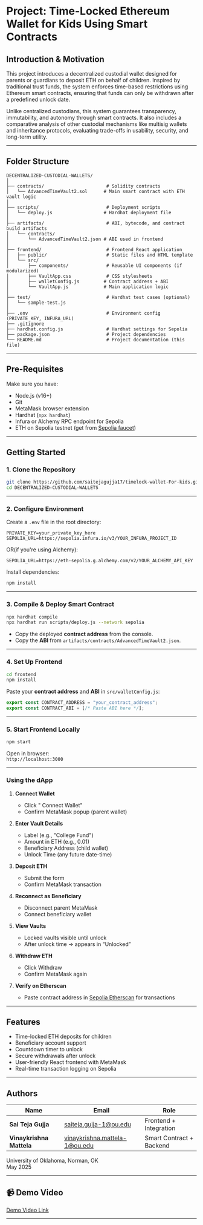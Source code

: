# Project: Time-Locked Ethereum Wallet for Kids Using Smart Contracts

## Introduction & Motivation

This project introduces a decentralized custodial wallet designed for parents or guardians to deposit ETH on behalf of children. Inspired by traditional trust funds, the system enforces time-based restrictions using Ethereum smart contracts, ensuring that funds can only be withdrawn after a predefined unlock date.

Unlike centralized custodians, this system guarantees transparency, immutability, and autonomy through smart contracts. It also includes a comparative analysis of other custodial mechanisms like multisig wallets and inheritance protocols, evaluating trade-offs in usability, security, and long-term utility.

---

##  Folder Structure

```
DECENTRALIZED-CUSTODIAL-WALLETS/
│
├── contracts/                       # Solidity contracts
│   └── AdvancedTimeVault2.sol      # Main smart contract with ETH vault logic
│
├── scripts/                         # Deployment scripts
│   └── deploy.js                   # Hardhat deployment file
│
├── artifacts/                       # ABI, bytecode, and contract build artifacts
│   └── contracts/
│       └── AdvancedTimeVault2.json # ABI used in frontend
│
├── frontend/                        # Frontend React application
│   ├── public/                      # Static files and HTML template
│   └── src/
│       ├── components/              # Reusable UI components (if modularized)
│       ├── VaultApp.css             # CSS stylesheets
│       ├── walletConfig.js         # Contract address + ABI
│       └── VaultApp.js             # Main application logic
│
├── test/                            # Hardhat test cases (optional)
│   └── sample-test.js
│
├── .env                             # Environment config (PRIVATE_KEY, INFURA_URL)
├── .gitignore
├── hardhat.config.js                # Hardhat settings for Sepolia
├── package.json                     # Project dependencies
└── README.md                        # Project documentation (this file)

```

---

##  Pre-Requisites

Make sure you have:

-  Node.js (v16+)
-  Git
-  MetaMask browser extension
-  Hardhat (`npx hardhat`)
-  Infura or Alchemy RPC endpoint for Sepolia
-  ETH on Sepolia testnet (get from [Sepolia faucet](https://sepoliafaucet.com/))

---

##  Getting Started

### 1. Clone the Repository

```bash
git clone https://github.com/saitejagujja17/timelock-wallet-For-kids.git
cd DECENTRALIZED-CUSTODIAL-WALLETS
```

---

### 2. Configure Environment

Create a `.env` file in the root directory:

```env
PRIVATE_KEY=your_private_key_here
SEPOLIA_URL=https://sepolia.infura.io/v3/YOUR_INFURA_PROJECT_ID
```
OR(if you're using Alchemy):
```
SEPOLIA_URL=https://eth-sepolia.g.alchemy.com/v2/YOUR_ALCHEMY_API_KEY
```

Install dependencies:

```bash
npm install
```

---

### 3. Compile & Deploy Smart Contract

```bash
npx hardhat compile
npx hardhat run scripts/deploy.js --network sepolia
```

-  Copy the deployed **contract address** from the console.
-  Copy the **ABI** from `artifacts/contracts/AdvancedTimeVault2.json`.

---

### 4. Set Up Frontend

```bash
cd frontend
npm install
```

Paste your **contract address** and **ABI** in `src/walletConfig.js`:

```js
export const CONTRACT_ADDRESS = "your_contract_address";
export const CONTRACT_ABI = [/* Paste ABI here */];
```

---

### 5. Start Frontend Locally

```bash
npm start
```

Open in browser:  
 `http://localhost:3000`

---



###  Using the dApp

1. **Connect Wallet**
   - Click " Connect Wallet"
   - Confirm MetaMask popup (parent wallet)

2. **Enter Vault Details**
   - Label (e.g., "College Fund")
   - Amount in ETH (e.g., 0.01)
   - Beneficiary Address (child wallet)
   - Unlock Time (any future date-time)

3. **Deposit ETH**
   - Submit the form
   - Confirm MetaMask transaction

4. **Reconnect as Beneficiary**
   - Disconnect parent MetaMask
   - Connect beneficiary wallet

5. **View Vaults**
   - Locked vaults visible until unlock
   - After unlock time → appears in “Unlocked”

6. **Withdraw ETH**
   - Click Withdraw
   - Confirm MetaMask again

7. **Verify on Etherscan**
   - Paste contract address in [Sepolia Etherscan](https://sepolia.etherscan.io) for transactions

---

##  Features

-  Time-locked ETH deposits for children
-  Beneficiary account support
-  Countdown timer to unlock
-  Secure withdrawals after unlock
-  User-friendly React frontend with MetaMask
-  Real-time transaction logging on Sepolia

---

##  Authors

| Name                 | Email                              | Role       |
|----------------------|------------------------------------|------------|
| **Sai Teja Gujja**   | saiteja.gujja-1@ou.edu             | Frontend + Integration |
| **Vinaykrishna Mattela** | vinaykrishna.mattela-1@ou.edu | Smart Contract + Backend |

University of Oklahoma, Norman, OK  
May 2025

---

## 📹 Demo Video

[Demo Video Link](https://drive.google.com/file/d/1eX3Vb_k7kcCvQqUnW6Wigm2JhnXKI2ND/view?usp=sharing)  


---
